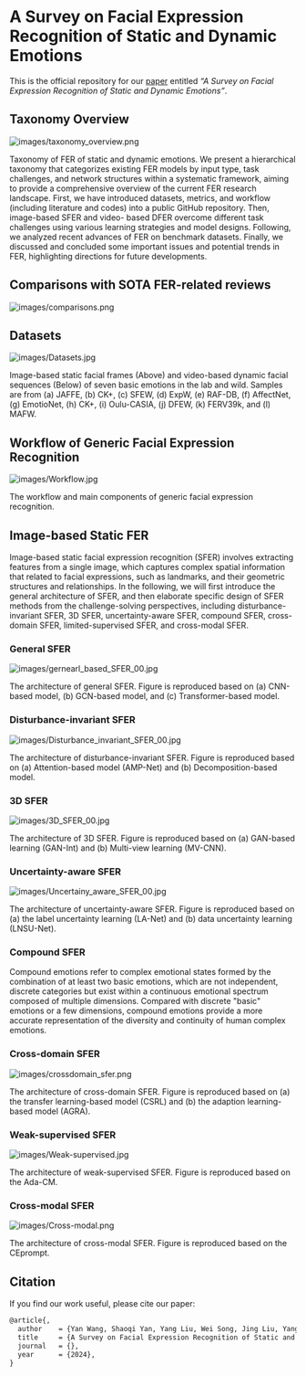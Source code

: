 # A Survey on Facial Expression Recognition of Static and Dynamic Emotions

This is the official repository for our [paper](https://arxiv.org/pdf/2408.15777) entitled *“A Survey on Facial Expression Recognition of Static and Dynamic Emotions”*.

## Taxonomy Overview

![images/taxonomy_overview.png](images/taxonomy_overview.png)

Taxonomy of FER of static and dynamic emotions. We present a hierarchical taxonomy that categorizes existing FER models by input type, task challenges, and network structures within a systematic framework, aiming to provide a comprehensive overview of the current FER research landscape. First, we have introduced datasets, metrics, and workflow (including literature and codes) into a public GitHub repository. Then, image-based SFER and video- based DFER overcome different task challenges using various learning strategies and model designs. Following, we analyzed recent advances of FER on benchmark datasets. Finally, we discussed and concluded some important issues and potential trends in FER, highlighting directions for future developments.

## Comparisons with SOTA FER-related reviews

![images/comparisons.png](images/comparisons.png)

## Datasets

![images/Datasets.jpg](images/Datasets.jpg)

Image-based static facial frames (Above) and video-based dynamic facial sequences (Below) of seven basic emotions in the lab and wild. Samples are from (a) JAFFE, (b) CK+, (c) SFEW, (d) ExpW, (e) RAF-DB, (f) AffectNet, (g) EmotioNet, (h) CK+, (i) Oulu-CASIA, (j) DFEW, (k) FERV39k, and (l) MAFW.

## Workflow of Generic Facial Expression Recognition

![images/Workflow.jpg](images/Workflow.jpg)

The workflow and main components of generic facial expression recognition.

## Image-based Static FER

Image-based static facial expression recognition (SFER) involves extracting features from a single image, which captures complex spatial information that related to facial expressions, such as landmarks, and their geometric structures and relationships. In the following, we will first introduce the general architecture of SFER, and then elaborate specific design of SFER methods from the challenge-solving perspectives, including disturbance-invariant SFER, 3D SFER, uncertainty-aware SFER, compound SFER, cross-domain SFER, limited-supervised SFER, and cross-modal SFER.

### General SFER

![images/gernearl_based_SFER_00.jpg](images/gernearl_based_SFER_00.jpg)

The architecture of general SFER. Figure is reproduced based on (a) CNN-based model, (b) GCN-based model, and (c) Transformer-based model.

### Disturbance-invariant SFER

![images/Disturbance_invariant_SFER_00.jpg](images/Disturbance_invariant_SFER_00.jpg)

The architecture of disturbance-invariant SFER. Figure is reproduced based on (a) Attention-based model (AMP-Net) and (b) Decomposition-based model.

### 3D SFER

![images/3D_SFER_00.jpg](images/3D_SFER_00.jpg)

The architecture of 3D SFER. Figure is reproduced based on (a) GAN-based learning (GAN-Int) and (b) Multi-view learning (MV-CNN).

### Uncertainty-aware SFER

![images/Uncertainy_aware_SFER_00.jpg](images/Uncertainy_aware_SFER_00.jpg)

The architecture of uncertainty-aware SFER. Figure is reproduced based on (a) the label uncertainty learning (LA-Net) and (b) data uncertainty learning (LNSU-Net).

### Compound SFER

Compound emotions refer to complex emotional states formed by the combination of at least two basic emotions, which are not independent, discrete categories but exist within a continuous emotional spectrum composed of multiple dimensions. Compared with discrete "basic" emotions or a few dimensions, compound emotions provide a more accurate representation of the diversity and continuity of human complex emotions.

### Cross-domain SFER

![images/crossdomain_sfer.png](images/crossdomain_sfer.png)

The architecture of cross-domain SFER. Figure is reproduced based on (a) the transfer learning-based model (CSRL) and (b) the adaption learning-based model (AGRA).

### Weak-supervised SFER

![images/Weak-supervised.jpg](images/Weak-supervised.jpg)

The architecture of weak-supervised SFER. Figure is reproduced based on the Ada-CM.

### Cross-modal SFER

![images/Cross-modal.png](images/Cross-modal.png)

The architecture of cross-modal SFER. Figure is reproduced based on the CEprompt.

## Citation

If you find our work useful, please cite our paper:

```latex
@article{,
  author    = {Yan Wang, Shaoqi Yan, Yang Liu, Wei Song, Jing Liu, Yang Chang, Xinji Mai, Xiping Hu, Wenqiang Zhang, Zhongxue Gan},
  title     = {A Survey on Facial Expression Recognition of Static and Dynamic Emotions},
  journal   = {},
  year      = {2024},
}
```
